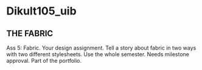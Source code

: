 # Dikult105_uib
## THE FABRIC

Ass 5: Fabric. Your design assignment. Tell a story about fabric in two ways with two different stylesheets. Use the whole semester. Needs milestone approval. Part of the portfolio.
